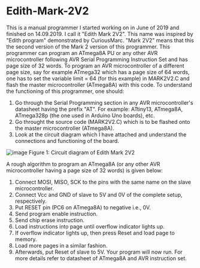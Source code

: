 # Edith-Mark-2V2
This is a manual programmer I started working on in June of 2019 and finished on 14.09.2019. I call it "Edith Mark 2V2". This name was inspired by "Edith program" demonstrated by CuriousMarc. "Mark 2V2" means that this the second version of the Mark 2 version of this programmer. This programmer can program an ATmega8A PU or any other AVR microcontroller following AVR Serial Programming Instruction Set and has page size of 32 words. 
To program an AVR microcontroller of a different page size, say for example ATmega32 which has a page size of 64 words, one has to set the variable limit = 64 (for this example) in MARK2V2.C and flash the master microcontroller (ATmega8A) with this code. 
To understand the functioning of this programmer, one should:
1. Go through the Serial Programming section in any AVR microcontroller's datasheet having the prefix "AT". For example: ATtiny13, ATmega8A, ATmega328p (the one used in Arduino Uno boards), etc.
2. Go throught the source code (MARK2V2.C) which is to be flashed onto the master microcontroller (ATmega8A).
3. Look at the circuit diagram which I have attached and understand the connections and functioning of the board.

![image](https://user-images.githubusercontent.com/76907676/112942885-669d6600-914e-11eb-9042-2f355475ca10.png)
Figure 1: Circuit diagram of Edith Mark 2V2

A rough algorithm to program an ATmega8A (or any other AVR microcontroller having a page size of 32 words) is given below:
1. Connect MOSI, MISO, SCK to the pins with the same name on the slave microcontroller.
2. Connect Vcc and GND of slave to 5V and 0V of the complete setup, respectively.
3. Put RESET pin (PC6 on ATmega8A) to negative i.e., 0V.
4. Send program enable instruction.
5. Send chip erase instruction.
6. Load instructions into page until overflow indicator lights up.
7. If overflow indicator lights up, then press Reset and load page to memory.
8. Load more pages in a similar fashion.
9. Afterwards, put Reset of slave to 5V. Your program will now run. 
For more details refer to datasheet of ATmega8A and AVR instruction set.
